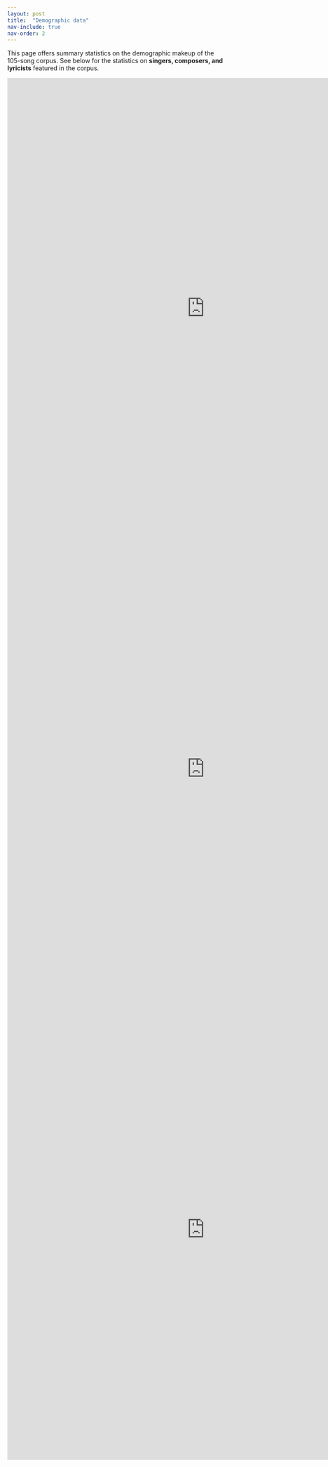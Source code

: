 ```yaml
---
layout: post
title:  "Demographic data"
nav-include: true
nav-order: 2
---
```


This page offers summary statistics on the demographic makeup of the 105-song corpus. See below for the statistics on **singers, composers, and lyricists** featured in the corpus.

<iframe width="900" height="1050" seamless frameborder="0" scrolling="no" src="https://docs.google.com/spreadsheets/d/e/2PACX-1vRgEGvGfZwbXtVTCEgw1EZH0QDwzWc13Q8M0DHSY6BXt4O35yJHd6ed7QRyEHjJWPYueU4a8i1EHX3s/pubchart?oid=720987975&amp;format=interactive"></iframe><br>
<iframe width="900" height="1050" seamless frameborder="0" scrolling="no" src="https://docs.google.com/spreadsheets/d/e/2PACX-1vRgEGvGfZwbXtVTCEgw1EZH0QDwzWc13Q8M0DHSY6BXt4O35yJHd6ed7QRyEHjJWPYueU4a8i1EHX3s/pubchart?oid=1154973777&amp;format=interactive"></iframe>
<iframe width="900" height="1050" seamless frameborder="0" scrolling="no" src="https://docs.google.com/spreadsheets/d/e/2PACX-1vRgEGvGfZwbXtVTCEgw1EZH0QDwzWc13Q8M0DHSY6BXt4O35yJHd6ed7QRyEHjJWPYueU4a8i1EHX3s/pubchart?oid=1707514250&amp;format=interactive"></iframe>